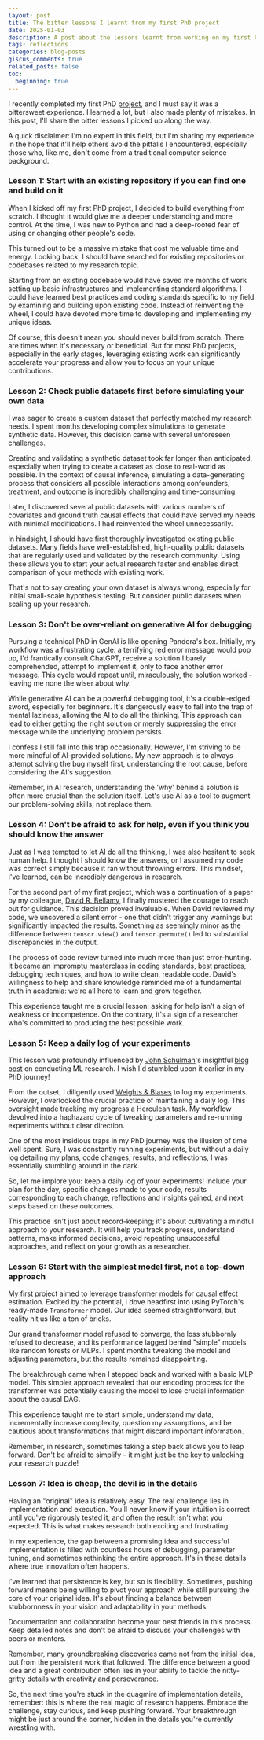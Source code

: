 ```yaml
---
layout: post
title: The bitter lessons I learnt from my first PhD project
date: 2025-01-03
description: A post about the lessons learnt from working on my first PhD project.
tags: reflections
categories: blog-posts
giscus_comments: true
related_posts: false
toc:
  beginning: true
---
```


I recently completed my first PhD [project](https://arxiv.org/abs/2410.10044), and I must say it was a bittersweet experience. I learned a lot, but I also made plenty of mistakes. In this post, I'll share the bitter lessons I picked up along the way.

A quick disclaimer: I'm no expert in this field, but I'm sharing my experience in the hope that it'll help others avoid the pitfalls I encountered, especially those who, like me, don't come from a traditional computer science background.

### Lesson 1: Start with an existing repository if you can find one and build on it

When I kicked off my first PhD project, I decided to build everything from scratch. I thought it would give me a deeper understanding and more control. At the time, I was new to Python and had a deep-rooted fear of using or changing other people's code.

This turned out to be a massive mistake that cost me valuable time and energy. Looking back, I should have searched for existing repositories or codebases related to my research topic.

Starting from an existing codebase would have saved me months of work setting up basic infrastructures and implementing standard algorithms. I could have learned best practices and coding standards specific to my field by examining and building upon existing code. Instead of reinventing the wheel, I could have devoted more time to developing and implementing my unique ideas.

Of course, this doesn't mean you should never build from scratch. There are times when it's necessary or beneficial. But for most PhD projects, especially in the early stages, leveraging existing work can significantly accelerate your progress and allow you to focus on your unique contributions.

### Lesson 2: Check public datasets first before simulating your own data

I was eager to create a custom dataset that perfectly matched my research needs. I spent months developing complex simulations to generate synthetic data. However, this decision came with several unforeseen challenges.

Creating and validating a synthetic dataset took far longer than anticipated, especially when trying to create a dataset as close to real-world as possible. In the context of causal inference, simulating a data-generating process that considers all possible interactions among confounders, treatment, and outcome is incredibly challenging and time-consuming.

Later, I discovered several public datasets with various numbers of covariates and ground truth causal effects that could have served my needs with minimal modifications. I had reinvented the wheel unnecessarily.

In hindsight, I should have first thoroughly investigated existing public datasets. Many fields have well-established, high-quality public datasets that are regularly used and validated by the research community. Using these allows you to start your actual research faster and enables direct comparison of your methods with existing work.

That's not to say creating your own dataset is always wrong, especially for initial small-scale hypothesis testing. But consider public datasets when scaling up your research.

### Lesson 3: Don't be over-reliant on generative AI for debugging

Pursuing a technical PhD in GenAI is like opening Pandora's box. Initially, my workflow was a frustrating cycle: a terrifying red error message would pop up, I'd frantically consult ChatGPT, receive a solution I barely comprehended, attempt to implement it, only to face another error message. This cycle would repeat until, miraculously, the solution worked - leaving me none the wiser about why.

While generative AI can be a powerful debugging tool, it's a double-edged sword, especially for beginners. It's dangerously easy to fall into the trap of mental laziness, allowing the AI to do all the thinking. This approach can lead to either getting the right solution or merely suppressing the error message while the underlying problem persists.

I confess I still fall into this trap occasionally. However, I'm striving to be more mindful of AI-provided solutions. My new approach is to always attempt solving the bug myself first, understanding the root cause, before considering the AI's suggestion.

Remember, in AI research, understanding the 'why' behind a solution is often more crucial than the solution itself. Let's use AI as a tool to augment our problem-solving skills, not replace them.

### Lesson 4: Don't be afraid to ask for help, even if you think you should know the answer

Just as I was tempted to let AI do all the thinking, I was also hesitant to seek human help.
I thought I should know the answers, or I assumed my code was correct simply because it ran without throwing errors.
This mindset, I've learned, can be incredibly dangerous in research.

For the second part of my first project, which was a continuation of a paper by my
colleague, [David R. Bellamy](https://davidbellamy.github.io/), I finally mustered the courage to reach
out for guidance. This decision proved invaluable. When David reviewed my code,
we uncovered a silent error - one that didn't trigger any warnings but significantly impacted the results.
Something as seemingly minor as the difference between `tensor.view()` and `tensor.permute()` led to substantial
discrepancies in the output.

The process of code review turned into much more than just error-hunting.
It became an impromptu masterclass in coding standards, best practices, debugging techniques,
and how to write clean, readable code. David's willingness to help and share knowledge
reminded me of a fundamental truth in academia: we're all here to learn and grow together.

This experience taught me a crucial lesson: asking for help isn't a sign of weakness or incompetence.
On the contrary, it's a sign of a researcher who's committed to producing the best possible work.

### Lesson 5: Keep a daily log of your experiments

This lesson was profoundly influenced by [John Schulman](http://joschu.net/)'s insightful [blog post](http://joschu.net/blog/opinionated-guide-ml-research.html) on conducting ML research. I wish I'd stumbled upon it earlier in my PhD journey!

From the outset, I diligently used [Weights & Biases](https://wandb.ai/site/) to log my experiments. However, I overlooked the crucial practice of maintaining a daily log. This oversight made tracking my progress a Herculean task. My workflow devolved into a haphazard cycle of tweaking parameters and re-running experiments without clear direction.

One of the most insidious traps in my PhD journey was the illusion of time well spent. Sure, I was constantly running experiments, but without a daily log detailing my plans, code changes, results, and reflections, I was essentially stumbling around in the dark.

So, let me implore you: keep a daily log of your experiments! Include your plan for the day, specific changes made to your code, results corresponding to each change, reflections and insights gained, and next steps based on these outcomes.

This practice isn't just about record-keeping; it's about cultivating a mindful approach to your research. It will help you track progress, understand patterns, make informed decisions, avoid repeating unsuccessful approaches, and reflect on your growth as a researcher.

### Lesson 6: Start with the simplest model first, not a top-down approach

My first project aimed to leverage transformer models for causal effect estimation. Excited by the potential, I dove headfirst into using PyTorch's ready-made `Transformer` model. Our idea seemed straightforward, but reality hit us like a ton of bricks.

Our grand transformer model refused to converge, the loss stubbornly refused to decrease, and its performance lagged behind "simple" models like random forests or MLPs. I spent months tweaking the model and adjusting parameters, but the results remained disappointing.

The breakthrough came when I stepped back and worked with a basic MLP model. This simpler approach revealed that our encoding process for the transformer was potentially causing the model to lose crucial information about the causal DAG.

This experience taught me to start simple, understand my data, incrementally increase complexity, question my assumptions, and be cautious about transformations that might discard important information.

Remember, in research, sometimes taking a step back allows you to leap forward. Don't be afraid to simplify – it might just be the key to unlocking your research puzzle!

### Lesson 7: Idea is cheap, the devil is in the details

Having an "original" idea is relatively easy. The real challenge lies in implementation and execution. You'll never know if your intuition is correct until you've rigorously tested it, and often the result isn't what you expected. This is what makes research both exciting and frustrating.

In my experience, the gap between a promising idea and successful implementation is filled with countless hours of debugging, parameter tuning, and sometimes rethinking the entire approach. It's in these details where true innovation often happens.

I've learned that persistence is key, but so is flexibility. Sometimes, pushing forward means being willing to pivot your approach while still pursuing the core of your original idea. It's about finding a balance between stubbornness in your vision and adaptability in your methods.

Documentation and collaboration become your best friends in this process. Keep detailed notes and don't be afraid to discuss your challenges with peers or mentors.

Remember, many groundbreaking discoveries came not from the initial idea, but from the persistent work that followed. The difference between a good idea and a great contribution often lies in your ability to tackle the nitty-gritty details with creativity and perseverance.

So, the next time you're stuck in the quagmire of implementation details, remember: this is where the real magic of research happens. Embrace the challenge, stay curious, and keep pushing forward. Your breakthrough might be just around the corner, hidden in the details you're currently wrestling with.
